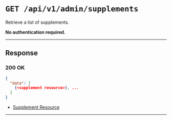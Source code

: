 # `GET /api/v1/admin/supplements`

Retrieve a list of supplements.


**No authentication required.**

---

## Response

### 200 OK
```json
{
  "data": [
    {<supplement resource>}, ...
  ]
}
```
- [Supplement Resource](supplement_resource.md)

---
